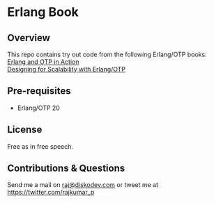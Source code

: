 # Erlang Book

## Overview
This repo contains try out code from the following Erlang/OTP books:  
[Erlang and OTP in Action](https://www.manning.com/books/erlang-and-otp-in-action)  
[Designing for Scalability with Erlang/OTP](http://shop.oreilly.com/product/0636920024149.do)

## Pre-requisites
* Erlang/OTP 20

## License
Free as in free speech.

## Contributions & Questions
Send me a mail on <raj@diskodev.com> or tweet me at <https://twitter.com/rajkumar_p>
